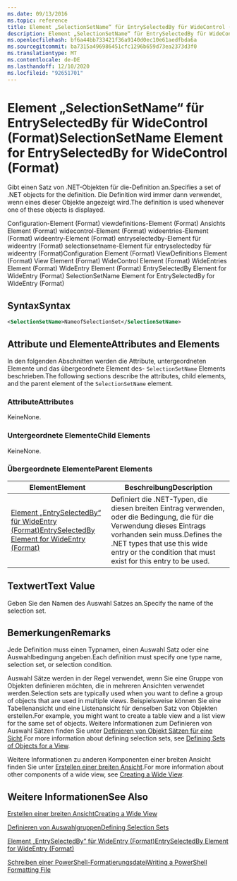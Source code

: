 ```yaml
---
ms.date: 09/13/2016
ms.topic: reference
title: Element „SelectionSetName“ für EntrySelectedBy für WideControl (Format)
description: Element „SelectionSetName“ für EntrySelectedBy für WideControl (Format)
ms.openlocfilehash: bf6a44bb733421f36a9140d0ec10e61aedfbda6a
ms.sourcegitcommit: ba7315a496986451cfc1296b659d73ea2373d3f0
ms.translationtype: MT
ms.contentlocale: de-DE
ms.lasthandoff: 12/10/2020
ms.locfileid: "92651701"
---
```

# <a name="selectionsetname-element-for-entryselectedby-for-widecontrol-format"></a><span data-ttu-id="f0d80-103">Element „SelectionSetName“ für EntrySelectedBy für WideControl (Format)</span><span class="sxs-lookup"><span data-stu-id="f0d80-103">SelectionSetName Element for EntrySelectedBy for WideControl (Format)</span></span>

<span data-ttu-id="f0d80-104">Gibt einen Satz von .NET-Objekten für die-Definition an.</span><span class="sxs-lookup"><span data-stu-id="f0d80-104">Specifies a set of .NET objects for the definition.</span></span> <span data-ttu-id="f0d80-105">Die Definition wird immer dann verwendet, wenn eines dieser Objekte angezeigt wird.</span><span class="sxs-lookup"><span data-stu-id="f0d80-105">The definition is used whenever one of these objects is displayed.</span></span>

<span data-ttu-id="f0d80-106">Configuration-Element (Format) viewdefinitions-Element (Format) Ansichts Element (Format) widecontrol-Element (Format) wideentries-Element (Format) wideentry-Element (Format) entryselectedby-Element für wideentry (Format) selectionsetname-Element für entryselectedby für wideentry (Format)</span><span class="sxs-lookup"><span data-stu-id="f0d80-106">Configuration Element (Format) ViewDefinitions Element (Format) View Element (Format) WideControl Element (Format) WideEntries Element (Format) WideEntry Element (Format) EntrySelectedBy Element for WideEntry (Format) SelectionSetName Element for EntrySelectedBy for WideEntry (Format)</span></span>

## <a name="syntax"></a><span data-ttu-id="f0d80-107">Syntax</span><span class="sxs-lookup"><span data-stu-id="f0d80-107">Syntax</span></span>

```xml
<SelectionSetName>NameofSelectionSet</SelectionSetName>

```

## <a name="attributes-and-elements"></a><span data-ttu-id="f0d80-108">Attribute und Elemente</span><span class="sxs-lookup"><span data-stu-id="f0d80-108">Attributes and Elements</span></span>

<span data-ttu-id="f0d80-109">In den folgenden Abschnitten werden die Attribute, untergeordneten Elemente und das übergeordnete Element des- `SelectionSetName` Elements beschrieben.</span><span class="sxs-lookup"><span data-stu-id="f0d80-109">The following sections describe the attributes, child elements, and the parent element of the `SelectionSetName` element.</span></span>

### <a name="attributes"></a><span data-ttu-id="f0d80-110">Attribute</span><span class="sxs-lookup"><span data-stu-id="f0d80-110">Attributes</span></span>

<span data-ttu-id="f0d80-111">Keine</span><span class="sxs-lookup"><span data-stu-id="f0d80-111">None.</span></span>

### <a name="child-elements"></a><span data-ttu-id="f0d80-112">Untergeordnete Elemente</span><span class="sxs-lookup"><span data-stu-id="f0d80-112">Child Elements</span></span>

<span data-ttu-id="f0d80-113">Keine</span><span class="sxs-lookup"><span data-stu-id="f0d80-113">None.</span></span>

### <a name="parent-elements"></a><span data-ttu-id="f0d80-114">Übergeordnete Elemente</span><span class="sxs-lookup"><span data-stu-id="f0d80-114">Parent Elements</span></span>

|<span data-ttu-id="f0d80-115">Element</span><span class="sxs-lookup"><span data-stu-id="f0d80-115">Element</span></span>|<span data-ttu-id="f0d80-116">Beschreibung</span><span class="sxs-lookup"><span data-stu-id="f0d80-116">Description</span></span>|
|-------------|-----------------|
|[<span data-ttu-id="f0d80-117">Element „EntrySelectedBy“ für WideEntry (Format)</span><span class="sxs-lookup"><span data-stu-id="f0d80-117">EntrySelectedBy Element for WideEntry (Format)</span></span>](./entryselectedby-element-for-wideentry-format.md)|<span data-ttu-id="f0d80-118">Definiert die .NET-Typen, die diesen breiten Eintrag verwenden, oder die Bedingung, die für die Verwendung dieses Eintrags vorhanden sein muss.</span><span class="sxs-lookup"><span data-stu-id="f0d80-118">Defines the .NET types that use this wide entry or the condition that must exist for this entry to be used.</span></span>|

## <a name="text-value"></a><span data-ttu-id="f0d80-119">Textwert</span><span class="sxs-lookup"><span data-stu-id="f0d80-119">Text Value</span></span>

<span data-ttu-id="f0d80-120">Geben Sie den Namen des Auswahl Satzes an.</span><span class="sxs-lookup"><span data-stu-id="f0d80-120">Specify the name of the selection set.</span></span>

## <a name="remarks"></a><span data-ttu-id="f0d80-121">Bemerkungen</span><span class="sxs-lookup"><span data-stu-id="f0d80-121">Remarks</span></span>

<span data-ttu-id="f0d80-122">Jede Definition muss einen Typnamen, einen Auswahl Satz oder eine Auswahlbedingung angeben.</span><span class="sxs-lookup"><span data-stu-id="f0d80-122">Each definition must specify one type name, selection set, or selection condition.</span></span>

<span data-ttu-id="f0d80-123">Auswahl Sätze werden in der Regel verwendet, wenn Sie eine Gruppe von Objekten definieren möchten, die in mehreren Ansichten verwendet werden.</span><span class="sxs-lookup"><span data-stu-id="f0d80-123">Selection sets are typically used when you want to define a group of objects that are used in multiple views.</span></span> <span data-ttu-id="f0d80-124">Beispielsweise können Sie eine Tabellenansicht und eine Listenansicht für denselben Satz von Objekten erstellen.</span><span class="sxs-lookup"><span data-stu-id="f0d80-124">For example, you might want to create a table view and a list view for the same set of objects.</span></span> <span data-ttu-id="f0d80-125">Weitere Informationen zum Definieren von Auswahl Sätzen finden Sie unter [Definieren von Objekt Sätzen für eine Sicht](./defining-selection-sets.md).</span><span class="sxs-lookup"><span data-stu-id="f0d80-125">For more information about defining selection sets, see [Defining Sets of Objects for a View](./defining-selection-sets.md).</span></span>

<span data-ttu-id="f0d80-126">Weitere Informationen zu anderen Komponenten einer breiten Ansicht finden Sie unter [Erstellen einer breiten Ansicht](./creating-a-wide-view.md).</span><span class="sxs-lookup"><span data-stu-id="f0d80-126">For more information about other components of a wide view, see [Creating a Wide View](./creating-a-wide-view.md).</span></span>

## <a name="see-also"></a><span data-ttu-id="f0d80-127">Weitere Informationen</span><span class="sxs-lookup"><span data-stu-id="f0d80-127">See Also</span></span>

[<span data-ttu-id="f0d80-128">Erstellen einer breiten Ansicht</span><span class="sxs-lookup"><span data-stu-id="f0d80-128">Creating a Wide View</span></span>](./creating-a-wide-view.md)

[<span data-ttu-id="f0d80-129">Definieren von Auswahlgruppen</span><span class="sxs-lookup"><span data-stu-id="f0d80-129">Defining Selection Sets</span></span>](./defining-selection-sets.md)

[<span data-ttu-id="f0d80-130">Element „EntrySelectedBy“ für WideEntry (Format)</span><span class="sxs-lookup"><span data-stu-id="f0d80-130">EntrySelectedBy Element for WideEntry (Format)</span></span>](./entryselectedby-element-for-wideentry-format.md)

[<span data-ttu-id="f0d80-131">Schreiben einer PowerShell-Formatierungsdatei</span><span class="sxs-lookup"><span data-stu-id="f0d80-131">Writing a PowerShell Formatting File</span></span>](./writing-a-powershell-formatting-file.md)
